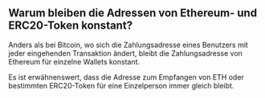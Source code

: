 ## Warum bleiben die Adressen von Ethereum- und ERC20-Token konstant?

Anders als bei Bitcoin, wo sich die Zahlungsadresse eines Benutzers mit jeder eingehenden Transaktion ändert, bleibt die Zahlungsadresse von Ethereum für einzelne Wallets konstant.

Es ist erwähnenswert, dass die Adresse zum Empfangen von ETH oder bestimmten ERC20-Token für eine Einzelperson immer gleich bleibt.